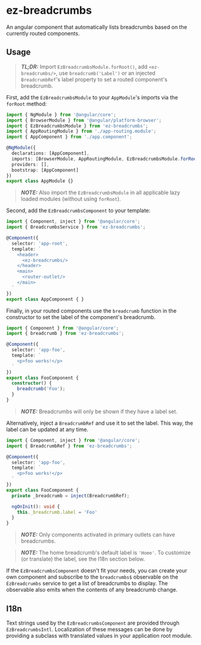 # ez-breadcrumbs

An angular component that automatically lists breadcrumbs based on the currently routed components.

## Usage

> **_TL;DR:_** Import `EzBreadcrumbsModule.forRoot()`, add `<ez-breadcrumbs/>`, use `breadcrumb('Label')` or an injected `BreadcrumbRef`'s label property to set a routed component's breadcrumb.

First, add the `EzBreadcrumbsModule` to your `AppModule`'s imports via the `forRoot` method:

```typescript
import { NgModule } from '@angular/core';
import { BrowserModule } from '@angular/platform-browser';
import { EzBreadcrumbsModule } from 'ez-breadcrumbs';
import { AppRoutingModule } from './app-routing.module';
import { AppComponent } from './app.component';

@NgModule({
  declarations: [AppComponent],
  imports: [BrowserModule, AppRoutingModule, EzBreadcrumbsModule.forRoot()],
  providers: [],
  bootstrap: [AppComponent]
})
export class AppModule {}
```

> **_NOTE:_** Also import the `EzBreadcrumbsModule` in all applicable lazy loaded modules (without using `forRoot`).

Second, add the `EzBreadcrumbsComponent` to your template:

```typescript
import { Component, inject } from '@angular/core';
import { BreadcrumbsService } from 'ez-breadcrumbs';

@Component({
  selector: 'app-root',
  template: `
    <header>
      <ez-breadcrumbs/>
    </header>
    <main>
      <router-outlet/>
    </main>
  `
})
export class AppComponent { }
```
Finally, in your routed components use the `breadcrumb` function in the constructor to set the label of the component's breadcrumb. 

```typescript
import { Component } from '@angular/core';
import { breadcrumb } from 'ez-breadcrumbs';

@Component({
  selector: 'app-foo',
  template: `
    <p>foo works!</p>
  `
})
export class FooComponent {
  constructor() {
    breadcrumb('Foo');
  }
}
```
> **_NOTE:_** Breadcrumbs will only be shown if they have a label set. 

Alternatively, inject a `BreadcrumbRef` and use it to set the label. This way, the label can be updated at any time.

```typescript
import { Component, inject } from '@angular/core';
import { BreadcrumbRef } from 'ez-breadcrumbs';

@Component({
  selector: 'app-foo',
  template: `
    <p>foo works!</p>
  `
})
export class FooComponent {
  private _breadcrumb = inject(BreadcrumbRef);

  ngOnInit(): void {
    this._breadcrumb.label = 'Foo'
  }
}
```

> **_NOTE:_** Only components activated in primary outlets can have breadcrumbs.

> **_NOTE:_** The home breadcrumb's default label is `'Home'`. To customize (or translate) the label, see the I18n section below.

If the `EzBreadcrumbsComponent` doesn't fit your needs, you can create your own component and subscribe to the `breadcrumbs$` observable on the `EzBreadcrumbs` service to get a list of breadcrumbs to display. The observable also emits when the contents of any breadcrumb change.

## I18n

Text strings used by the `EzBreadcrumbsComponent` are provided through `EzBreadcrumbsIntl`. Localization of these messages can be done by providing a subclass with translated values in your application root module.
